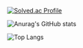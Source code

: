 [![Solved.ac Profile](http://mazassumnida.wtf/api/v2/generate_badge?boj=he1fire)](https://solved.ac/he1fire/)

![Anurag's GitHub stats](https://github-readme-stats.vercel.app/api?username=he1fire&theme=discord_old_blurple&show_icons=true&hide_title=true&include_all_commits=true)

![Top Langs](https://github-readme-stats.vercel.app/api/top-langs/?username=he1fire&theme=discord_old_blurple&layout=compact&hide_title=true)



<!--
**he1fire/he1fire** is a ✨ _special_ ✨ repository because its `README.md` (this file) appears on your GitHub profile.

Here are some ideas to get you started:

- 🔭 I’m currently working on ...
- 🌱 I’m currently learning ...
- 👯 I’m looking to collaborate on ...
- 🤔 I’m looking for help with ...
- 💬 Ask me about ...
- 📫 How to reach me: ...
- 😄 Pronouns: ...
- ⚡ Fun fact: ...
-->
